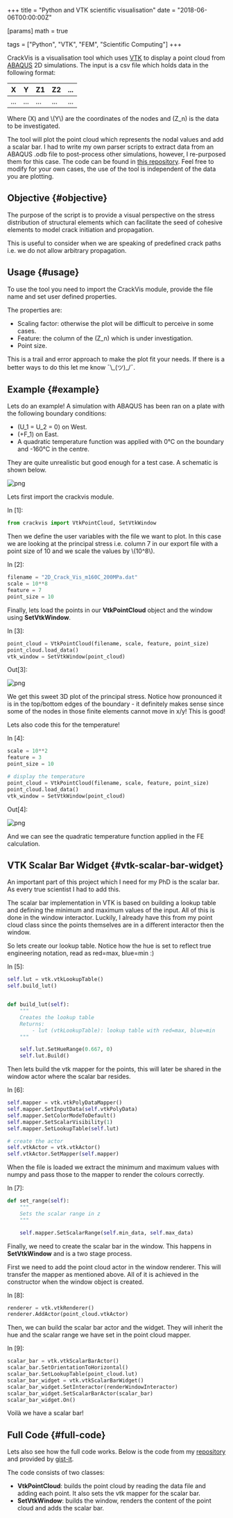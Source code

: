 +++
title = "Python and VTK scientific visualisation"
date = "2018-06-06T00:00:00Z"

[params]
  math = true

tags = ["Python", "VTK", "FEM", "Scientific Computing"]
+++

CrackVis is a visualisation tool which uses [VTK](https://www.vtk.org/) to display a point
cloud from [ABAQUS](http://www.simulia.com/) 2D simulations. The input is a csv file which holds
data in the following format:

| X   | Y   | Z1  | Z2  | ... |
|-----|-----|-----|-----|-----|
| ... | ... | ... | ... | ... |

Where \(X\) and \\(Y\\) are the coordinates of the nodes and \(Z_n\) is the
data to be investigated.

The tool will plot the point cloud which represents the nodal values
and add a scalar bar. I had to write my own parser scripts to extract
data from an ABAQUS .odb file to post-process other simulations,
however, I re-purposed them for this case. The code can be found in
[this repository](https://github.com/NikStoyanov/phdfunc). Feel free to modify for your own cases, the use of
the tool is independent of the data you are plotting.


## Objective {#objective}

The purpose of the script is to provide a visual perspective on the
stress distribution of structural elements which can facilitate the
seed of cohesive elements to model crack initiation and propagation.

This is useful to consider when we are speaking of predefined crack
paths i.e. we do not allow arbitrary propagation.


## Usage {#usage}

To use the tool you need to import the CrackVis module, provide the
file name and set user defined properties.

The properties are:

-   Scaling factor: otherwise the plot will be difficult to perceive in some cases.
-   Feature: the column of the \(Z_n\) which is under investigation.
-   Point size.

This is a trail and error approach to make the plot fit your needs.
If there is a better ways to do this let me know ¯\\\_(ツ)\_/¯.


## Example {#example}

Lets do an example! A simulation with ABAQUS has been ran on a plate
with the following boundary conditions:

-   \(U_1 = U_2 = 0\) on West.
-   \(+F_1\) on East.
-   A quadratic temperature function was applied with 0°C on the
    boundary and -160°C in the centre.

They are quite unrealistic but good enough for a test case. A
schematic is shown below.

![png](/images/2018-06-06-scientific-visualization/crackvis_schem.png)

Lets first import the crackvis module.

<div class="prompt input_prompt">In&nbsp;[1]:</div>

```python
from crackvis import VtkPointCloud, SetVtkWindow
```

Then we define the user variables with the file we want to plot. In
this case we are looking at the principal stress i.e. column 7 in our
export file with a point size of 10 and we scale the values by \\(10^8\\).

<div class="prompt input_prompt">In&nbsp;[2]:</div>

```python
filename = "2D_Crack_Vis_m160C_200MPa.dat"
scale = 10**8
feature = 7
point_size = 10
```

Finally, lets load the points in our **VtkPointCloud** object and the
window using **SetVtkWindow**.

<div class="prompt input_prompt">In&nbsp;[3]:</div>

```python
point_cloud = VtkPointCloud(filename, scale, feature, point_size)
point_cloud.load_data()
vtk_window = SetVtkWindow(point_cloud)
```

<div class="output_area">

<div class="prompt output_prompt">Out[3]:</div>

![png](/images/2018-06-06-scientific-visualization/crackvis_pstress.png)

</div>

We get this sweet 3D plot of the principal stress. Notice how
pronounced it is in the top/bottom edges of the boundary - it
definitely makes sense since some of the nodes in those finite
elements cannot move in x/y! This is good!

Lets also code this for the temperature!

<div class="prompt input_prompt">In&nbsp;[4]:</div>

```python
scale = 10**2
feature = 3
point_size = 10

# display the temperature
point_cloud = VtkPointCloud(filename, scale, feature, point_size)
point_cloud.load_data()
vtk_window = SetVtkWindow(point_cloud)
```

<div class="output_area">

<div class="prompt output_prompt">Out[4]:</div>

![png](/images/2018-06-06-scientific-visualization/crackvis_temp.png)

</div>

And we can see the quadratic temperature function applied in the FE calculation.


## VTK Scalar Bar Widget {#vtk-scalar-bar-widget}

An important part of this project which I need for my PhD is the
scalar bar. As every true scientist I had to add this.

The scalar bar implementation in VTK is based on building a lookup
table and defining the minimum and maximum values of the input. All of
this is done in the window interactor. Luckily, I already have this
from my point cloud class since the points themselves are in a
different interactor then the window.

So lets create our lookup table. Notice how the hue is set to reflect
true engineering notation, read as red=max, blue=min :)

<div class="prompt input_prompt">In&nbsp;[5]:</div>

```python
self.lut = vtk.vtkLookupTable()
self.build_lut()


def build_lut(self):
    """
    Creates the lookup table
    Returns:
        - lut (vtkLookupTable): lookup table with red=max, blue=min
    """

    self.lut.SetHueRange(0.667, 0)
    self.lut.Build()
```

Then lets build the vtk mapper for the points, this will later be
shared in the window actor where the scalar bar resides.

<div class="prompt input_prompt">In&nbsp;[6]:</div>

```python
self.mapper = vtk.vtkPolyDataMapper()
self.mapper.SetInputData(self.vtkPolyData)
self.mapper.SetColorModeToDefault()
self.mapper.SetScalarVisibility(1)
self.mapper.SetLookupTable(self.lut)

# create the actor
self.vtkActor = vtk.vtkActor()
self.vtkActor.SetMapper(self.mapper)
```

When the file is loaded we extract the minimum and maximum values with
numpy and pass those to the mapper to render the colours correctly.

<div class="prompt input_prompt">In&nbsp;[7]:</div>

```python
def set_range(self):
    """
    Sets the scalar range in z
    """

    self.mapper.SetScalarRange(self.min_data, self.max_data)
```

Finally, we need to create the scalar bar in the window. This happens
in **SetVtkWindow** and is a two stage process.

First we need to add the point cloud actor in the window
renderer. This will transfer the mapper as mentioned above. All of it
is achieved in the constructor when the window object is created.

<div class="prompt input_prompt">In&nbsp;[8]:</div>

```python
renderer = vtk.vtkRenderer()
renderer.AddActor(point_cloud.vtkActor)
```

Then, we can build the scalar bar actor and the widget. They will
inherit the hue and the scalar range we have set in the point cloud
mapper.

<div class="prompt input_prompt">In&nbsp;[9]:</div>

```python
scalar_bar = vtk.vtkScalarBarActor()
scalar_bar.SetOrientationToHorizontal()
scalar_bar.SetLookupTable(point_cloud.lut)
scalar_bar_widget = vtk.vtkScalarBarWidget()
scalar_bar_widget.SetInteractor(renderWindowInteractor)
scalar_bar_widget.SetScalarBarActor(scalar_bar)
scalar_bar_widget.On()
```

Voilà we have a scalar bar!


## Full Code {#full-code}

Lets also see how the full code works. Below is the code from my
[repository](https://github.com/NikStoyanov/CrackVis) and provided by [gist-it](https://gist-it.appspot.com/).

<div class="HTML">
  <div></div>

  <script src="https://gist-it.appspot.com/https://github.com/NikStoyanov/CrackVis/blob/master/crackvis.py"></script>

</div>

The code consists of two classes:
-   **VtkPointCloud**: builds the point cloud by reading the data file and
      adding each point. It also sets the vtk mapper for the scalar bar.
-   **SetVtkWindow**: builds the window, renders the content of the point
          cloud and adds the scalar bar.
